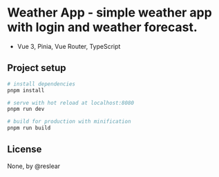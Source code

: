 # Weather App - simple weather app with login and weather forecast.

- Vue 3, Pinia, Vue Router, TypeScript

## Project setup

```bash
# install dependencies
pnpm install
```

```bash
# serve with hot reload at localhost:8080
pnpm run dev
```

```bash
# build for production with minification
pnpm run build
```

## License

None, by @reslear
